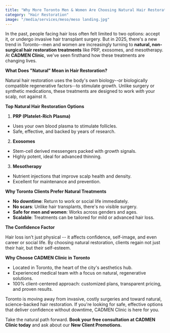 ```yaml
---
title: "Why More Toronto Men & Women Are Choosing Natural Hair Restoration"
category: "Hair Restoration"
image: "/media/services/meso/meso landing.jpg"
---
```

In the past, people facing hair loss often felt limited to two options:
accept it, or undergo invasive hair transplant surgery. But in 2025,
there's a new trend in Toronto--men and women are increasingly turning
to **natural, non-surgical hair restoration treatments** like PRP,
exosomes, and mesotherapy. At **CADMEN Clinic**, we've seen firsthand
how these treatments are changing lives.

**What Does "Natural" Mean in Hair Restoration?**

Natural hair restoration uses the body's own biology--or biologically
compatible regenerative factors--to stimulate growth. Unlike surgery or
synthetic medications, these treatments are designed to work *with* your
scalp, not against it.

**Top Natural Hair Restoration Options**

1. **PRP (Platelet-Rich Plasma)**
- Uses your own blood plasma to stimulate follicles.
- Safe, effective, and backed by years of research.
2. **Exosomes**
- Stem-cell derived messengers packed with growth signals.
- Highly potent, ideal for advanced thinning.
3. **Mesotherapy**
- Nutrient injections that improve scalp health and density.
- Excellent for maintenance and prevention.

**Why Toronto Clients Prefer Natural Treatments**

- **No downtime**: Return to work or social life immediately.
- **No scars**: Unlike hair transplants, there's no visible surgery.
- **Safe for men and women**: Works across genders and ages.
- **Scalable**: Treatments can be tailored for mild or advanced hair
loss.

**The Confidence Factor**

Hair loss isn't just physical -- it affects confidence, self-image, and
even career or social life. By choosing natural restoration, clients
regain not just their hair, but their self-esteem.

**Why Choose CADMEN Clinic in Toronto**

- Located in Toronto, the heart of the city's aesthetics hub.
- Experienced medical team with a focus on natural, regenerative
solutions.
- 100% client-centered approach: customized plans, transparent
pricing, and proven results.

Toronto is moving away from invasive, costly surgeries and toward
natural, science-backed hair restoration. If you're looking for safe,
effective options that deliver confidence without downtime, CADMEN
Clinic is here for you.

Take the natural path forward. **Book your free consultation at CADMEN
Clinic today** and ask about our **New Client Promotions.**
